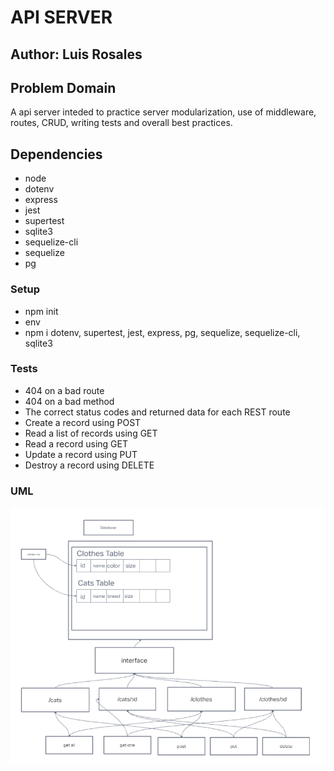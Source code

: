 # API SERVER

## Author: Luis Rosales

<!-- [Prod Deployed Server]() -->
## Problem Domain

A api server inteded to practice server modularization, use of middleware, routes, CRUD, writing tests and overall best practices.

## Dependencies

* node
* dotenv
* express
* jest
* supertest
* sqlite3
* sequelize-cli
* sequelize
* pg

### Setup

* npm init
* env
* npm i dotenv, supertest, jest, express, pg, sequelize, sequelize-cli, sqlite3

### Tests

* 404 on a bad route
* 404 on a bad method
* The correct status codes and returned data for each REST route
* Create a record using POST
* Read a list of records using GET
* Read a record using GET
* Update a record using PUT
* Destroy a record using DELETE

### UML

![Lab 4 UML](./img/uml-lab4.png)
